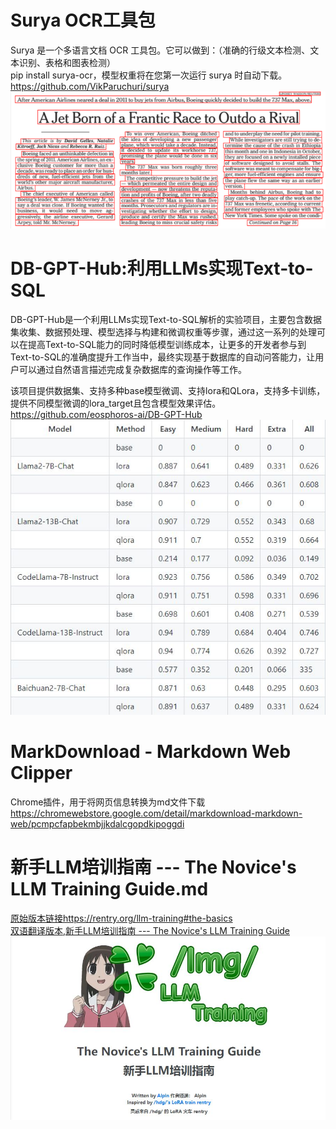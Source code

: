 # Surya OCR工具包
Surya 是一个多语言文档 OCR 工具包。它可以做到：（准确的行级文本检测、文本识别、表格和图表检测）</br>
pip install surya-ocr，模型权重将在您第一次运行 surya 时自动下载。</br>
https://github.com/VikParuchuri/surya</br>
![ComfyUI](./data/surya.png)


# DB-GPT-Hub:利用LLMs实现Text-to-SQL
DB-GPT-Hub是一个利用LLMs实现Text-to-SQL解析的实验项目，主要包含数据集收集、数据预处理、模型选择与构建和微调权重等步骤，通过这一系列的处理可以在提高Text-to-SQL能力的同时降低模型训练成本，让更多的开发者参与到Text-to-SQL的准确度提升工作当中，最终实现基于数据库的自动问答能力，让用户可以通过自然语言描述完成复杂数据库的查询操作等工作。

该项目提供数据集、支持多种base模型微调、支持lora和QLora，支持多卡训练，提供不同模型微调的lora_target且包含模型效果评估。</br>
https://github.com/eosphoros-ai/DB-GPT-Hub</br>
![ComfyUI](./data/DBGPT.JPG)

# MarkDownload - Markdown Web Clipper
Chrome插件，用于将网页信息转换为md文件下载</br>
https://chromewebstore.google.com/detail/markdownload-markdown-web/pcmpcfapbekmbjjkdalcgopdkipoggdi</br>

# 新手LLM培训指南 --- The Novice's LLM Training Guide.md
[原始版本链接](https://rentry.org/llm-training#the-basics)https://rentry.org/llm-training#the-basics</br>
[双语翻译版本,新手LLM培训指南 --- The Novice's LLM Training Guide](./新手LLM培训指南%20---%20The%20Novice's%20LLM%20Training%20Guide.md)</br>
![llm](./data/llm.JPG)